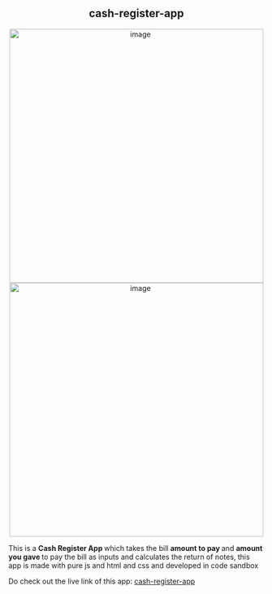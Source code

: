 # <h2 align="center">cash-register-app</h2>
<div  align="center">
<img width="500" alt="image" src="https://user-images.githubusercontent.com/74001727/186986224-1be3889d-d3f7-4b57-a750-c9f693dda26b.png">
<img width="500" alt="image" src="https://user-images.githubusercontent.com/74001727/186986293-05fd2ba6-b837-4f25-b61a-e99b6ba32423.png">
</div>

This is a <strong> Cash Register App </strong> which takes the bill <strong>amount to pay </strong>and <strong> amount you gave </strong> to pay the bill as inputs and calculates the return of notes, this app is made with pure js and html and css and developed in code sandbox

<div>
    Do check out the live link of this app:  <a href="https://csb-dmw6ny.netlify.app/">cash-register-app</a>
</div>

